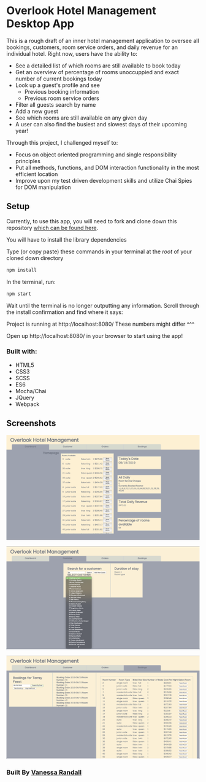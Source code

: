 # Overlook Hotel Management Desktop App

This is a rough draft of an inner hotel management application to oversee all bookings, customers, room service orders, and daily revenue for an individual hotel. Right now, users have the ability to:

- See a detailed list of which rooms are still available to book today
- Get an overview of percentage of rooms unoccuppied and exact number of current bookings today
- Look up a guest's profile and see
  - Previous booking information
  - Previous room service orders
- Filter all guests search by name
- Add a new guest
- See which rooms are still available on any given day
- A user can also find the busiest and slowest days of their upcoming year!

Through this project, I challenged myself to:

- Focus on object oriented programming and single responsibility principles
- Put all methods, functions, and DOM interaction functionality in the most efficient location
- Improve upon my test driven development skills and utilize Chai Spies for DOM manipulation

## Setup

Currently, to use this app, you will need to fork and clone down this repository
<a href="https://github.com/vrandall66/Overlook">which can be found here</a>.


You will have to install the library dependencies

Type (or copy paste) these commands in your terminal at the _root_ of your cloned down directory

```bash
npm install
```

In the terminal, run:

```bash
npm start
```

Wait until the terminal is no longer outputting any information. Scroll through the install confirmation and find where it says:

Project is running at http://localhost:8080/
These numbers might differ ^^^

Open up http://localhost:8080/ in your browser to start using the app!

### Built with:

- HTML5
- CSS3
- SCSS
- ES6
- Mocha/Chai
- JQuery
- Webpack

## Screenshots

![Desktop View of the Homepage](/src/images/Homepage.png "Desktop View of the Homepage")

![Desktop View of the Customers Tab](/src/images/Customers.png "of the Customers Tab")

![Desktop View of the Bookings Tab while a current guest is selected](/src/images/Bookings.png "Desktop View of the Bookings Tab while a current guest is selected")

### Built By [Vanessa Randall](https://github.com/vrandall66)